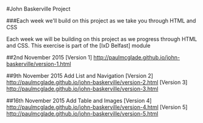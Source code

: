 #John Baskerville Project

###Each week we'll build on this project as we take you through HTML and CSS

Each week we will be building on this project as we progress through HTML and CSS. This exercise is part of the [IxD Belfast] module

##2nd November 2015
[Version 1] http://paulmcglade.github.io/john-baskerville/version-1.html

##9th November 2015 Add List and Navigation
[Version 2] http://paulmcglade.github.io/john-baskerville/version-2.html
[Version 3] http://paulmcglade.github.io/john-baskerville/version-3.html

##16th November 2015 Add Table and Images
[Version 4] http://paulmcglade.github.io/john-baskerville/version-4.html
[Version 5] http://paulmcglade.github.io/john-baskerville/version-5.html
